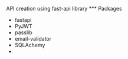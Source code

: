 API creation using fast-api library
*** Packages
- fastapi
- PyJWT
- passlib
- email-validator
- SQLAchemy
- 

